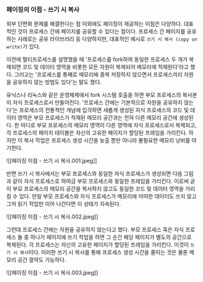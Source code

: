### 페이징의 이점 - 쓰기 시 복사
외부 단편화 문제를 해결한다는 점 이외에도 페이징이 제공하는 이점은 다양하다. 대표적인 것이 프로세스 간에 페이지를 공유할 수 있다는 점이다. 프로세스 간 페이지를 공유하는 사례로는 공유 라이브러리 등 다양하지만, 대표적인 예시로 `쓰기 시 복사 (copy on write)`가 있다.

이전에 멀티프로세스를 설명했을 때 '프로세스를 fork하여 동일한 프로세스 두 개가 복제되면 코드 및 데이터 영역을 비롯한 모든 자원이 복제되어 메모리에 적재된다'라고 했다. 그러고는 '프로세스를 통째로 메모리에 중복 저장하지 않으면서 프로세스끼리 자원을 공유하지 않는 방법도 있다'는 말도 했다.

유닉스나 리눅스와 같은 운영체제에서 fork 시스템 호출을 하면 부모 프로세스의 복사본이 자식 프로세스로서 만들어진다. '프로세스 간에는 기본적으로 자원을 공유하지 않는다'는 프로세스의 전통적인 개념에 입각하면 새롭게 생성된 자식 프로세스의 코드 및 데이터 영역은 부모 프로세스가 적재된 메모리 공간과는 전혀 다른 메모리 공간에 생성된다. 한 마디로 부모 프로세스의 메모리 영역이 다른 영역에 자식 프로세스로서 복제되고, 각 프로세스의 페이지 테이블은 자신의 고유한 페이지가 할당된 프레임을 가리킨다. 하지만 이 복사 작업은 프로세스 생성 시간을 늦출 뿐만 아니라 불필요한 메모리 낭비를 야기한다.

![[페이징 이점 - 쓰기 시 복사.001.jpeg]]

반면 쓰기 시 복사에서는 부모 프로세스와 동일한 자식 프로세스가 생성되면 다음 그림과 같이 자식 프로세스로 하여금 부모 프로세스와 동일한 프레임을 가리킨다. 이로써 굳이 부모 프로세스의 메모리 공간을 복사하지 않고도 동일한 코드 및 데이터 영역을 가리킬 수 있다. 만일 부모 프로세스와 자식 프로세스가 메모리에 어떠한 데이터도 쓰지 않고 그저 읽기 작업만 이어 나간다면 이 상태가 지속된다.

![[페이징 이점 - 쓰기 시 복사.002.jpeg]]

그런데 프로세스 간에는 자원을 공유하지 않는다고 했다. 부모 프로세스 혹은 자식 프로세스 둘 중 하나가 페이지에 쓰기 작업을 하면 그 순간 해당 페이지가 별도의 공간으로 복제된다. 각 프로세스는 자신의 고유한 페이지가 할당된 프레임을 가리킨다. 이것이 `쓰기 시 복사`이다. 이러한 쓰기 시 복사를 통해 프로세스 생성 시간을 줄이는 것은 물론 메모리 공간 절약도 가능하다.

![[페이징 이점 - 쓰기 시 복사.003.jpeg]]

